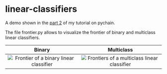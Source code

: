 # linear-classifiers

A demo shown in the [part 2]() of my tutorial on pychain.

The file frontier.py allows to visualize the frontier of binary and multiclass linear classifiers.

Binary             |  Multiclass
:-------------------------:|:-------------------------:
![Frontier of a binary linear classifier](https://pvigier.github.io/media/img/part2/binary_classifier.png) | ![Frontiers of a multiclass linear classifier](https://pvigier.github.io/media/img/part2/multiclass_classifier.png)
